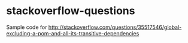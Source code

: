 # stackoverflow-questions

Sample code for http://stackoverflow.com/questions/35517546/global-excluding-a-pom-and-all-its-transitive-dependencies
